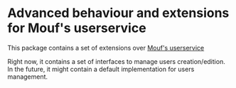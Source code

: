 Advanced behaviour and extensions for Mouf's userservice
========================================================

This package contains a set of extensions over [Mouf's userservice](http://mouf-php.com/packages/mouf/security.userservice/README.md)

Right now, it contains a set of interfaces to manage users creation/edition.
In the future, it might contain a default implementation for users management.
